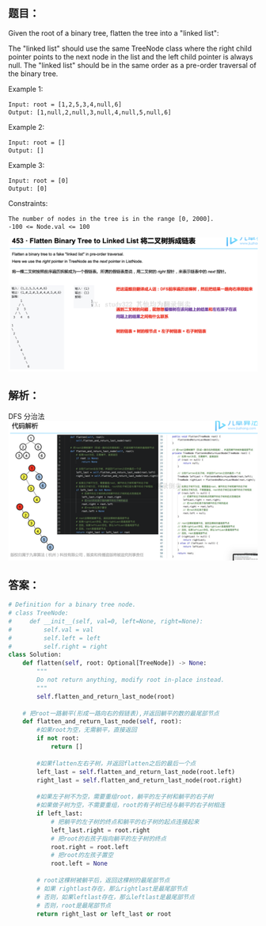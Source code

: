 ## 题目：
Given the root of a binary tree, flatten the tree into a "linked list":

The "linked list" should use the same TreeNode class where the right child pointer points to the next node in the list and the left child pointer is always null.
The "linked list" should be in the same order as a pre-order traversal of the binary tree.
 

Example 1:
```
Input: root = [1,2,5,3,4,null,6]
Output: [1,null,2,null,3,null,4,null,5,null,6]
```
Example 2:
```
Input: root = []
Output: []
```
Example 3:
```
Input: root = [0]
Output: [0]
```

Constraints:
```
The number of nodes in the tree is in the range [0, 2000].
-100 <= Node.val <= 100
```

![c](https://github.com/SSRRBB/Leetcode/blob/main/Images/107.png)

## 解析：
DFS 分治法
![c](https://github.com/SSRRBB/Leetcode/blob/main/Images/108.png)


## 答案：
```python
# Definition for a binary tree node.
# class TreeNode:
#     def __init__(self, val=0, left=None, right=None):
#         self.val = val
#         self.left = left
#         self.right = right
class Solution:
    def flatten(self, root: Optional[TreeNode]) -> None:
        """
        Do not return anything, modify root in-place instead.
        """
        self.flatten_and_return_last_node(root)
        
    # 把root一路躺平(形成一路向右的假链表),并返回躺平的数的最尾部节点
    def flatten_and_return_last_node(self, root):
        #如果root为空，无需躺平，直接返回
        if not root:
            return []
        
        #如果flatten左右子树，并返回flatten之后的最后一个点
        left_last = self.flatten_and_return_last_node(root.left)
        right_last = self.flatten_and_return_last_node(root.right)

        #如果左子树不为空，需要重组root，躺平的左子树和躺平的右子树
        #如果做子树为空，不需要重组，root的有子树已经与躺平的右子树相连
        if left_last:
            # 把躺平的左子树的终点和躺平的右子树的起点连接起来
            left_last.right = root.right
            # 把root的右孩子指向躺平的左子树的终点
            root.right = root.left
            # 把root的左孩子置空
            root.left = None

        # root这棵树被躺平后，返回这棵树的最尾部节点
        # 如果 rightlast存在，那么rightlast是最尾部节点
        # 否则，如果leftlast存在，那么leftlast是最尾部节点
        # 否则，root是最尾部节点
        return right_last or left_last or root
```
